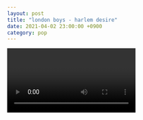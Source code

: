 ```yaml
---
layout: post
title: "london boys - harlem desire"
date: 2021-04-02 23:00:00 +0900
category: pop
---
```


<div class="video-container">
    <video id="player" class="video-js vjs-default-skin vjs-big-play-centered" data-json="/public/json/pop/london boys - harlem desire.json"></video>
</div>

```
```